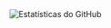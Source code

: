 <!DOCTYPE html>
<html lang="pt-br">
<head>
 


  

  <div class="stats">
    <!-- Estatísticas do GitHub -->
    <img src="https://github-readme-stats.vercel.app/api?username=nathalylorena&show_icons=true&theme=radical&count_private=true" alt="Estatísticas do GitHub">
  </div>

 

</body>
</html>

